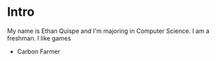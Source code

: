 # Intro
My name is Ethan Quispe and I'm majoring in Computer Science. I am a freshman.
I like games
 - Carbon Farmer
